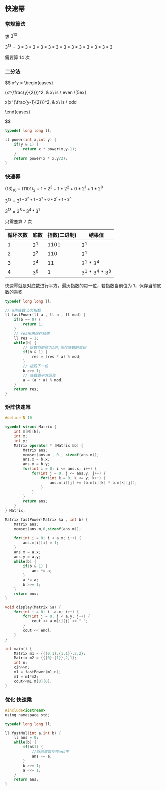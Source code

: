 <!--
 * @Description: 
 * @Version: 1.0
 * @Autor: DaLao
 * @Email: dalao_li@163.com
 * @Date: 2021-01-16 17:59:35
 * @LastEditors: DaLao
 * @LastEditTime: 2022-03-27 00:27:39
-->

## 快速幂


### 常规算法

求 $3^{13}$

$3^{13}=3*3*3*3*3*3*3*3*3*3*3*3*3$

需要算 $14$ 次


### 二分法

$$
x^y = 
\begin{cases}

(x^{\frac{y}{2}})^2, & x\ is \ even \\[5ex]

x(x^{\frac{y-1}{2}})^2, & x\ is \ odd

\end{cases}

$$

```c
typedef long long ll;

ll power(int x,int y) {
    if(y & 1) {
        return x * power(x,y-1);
    }
    return power(x * x,y/2);
}
```


### 快速幂

$(13)_{10}$ = $(1101)_2$ = $1*2^3+1*2^2+0*2^1+1*2^0$

$3^{13}$ = $3^{1 * 2^3 +1 * 2^2 + 0 * 2^1 + 1 * 2^0}$

$3^{13}$ = $3^8*3^4*3^1$

只需要算 $7$ 次

| 循环次数 | 底数  | 指数(二进制) | 结果值                 |
| -------- | ----- | ------------ | ---------------------- |
| $1$      | $3^1$ | $1101$       | $3^1$                  |
| $2$      | $3^2$ | $110$        | $3^1$                  |
| $3$      | $3^4$ | $11$         | $3^1$ *  $3^4$         |
| $4$      | $3^8$ | $1$          | $3^1$ *  $3^4$ * $3^8$ |

快速幂就是对底数进行平方，遍历指数的每一位，若指数当前位为 1，保存当前底数的乘积

```c++
typedef long long ll;

// a为底数,b为指数
ll fastPower(ll a , ll b , ll mod) {
    if(b == 0) {
        return 1;
    }
    // res用来保存结果
    ll res = 1;
    while(b) {
        // 指数当前位为1时,保存底数的乘积
        if(b & 1) {
            res = (res * a) % mod;
        }
        // 指数下一位
        b >>= 1;
        // 底数做平方运算
        a = (a * a) % mod;
    }
    return res;
}
```

### 矩阵快速幂

```c++
#define N 10

typedef struct Matrix {
    int m[N][N];
    int x;  
    int y;  
    Matrix operator * (Matrix &b) {
        Matrix ans;
        memset(ans.m , 0 , sizeof(ans.m));
        ans.x = b.x;
        ans.y = b.y;
        for(int i = 0; i <= ans.x; i++) {
            for(int j = 0; j <= ans.y; j++) {
                for(int k = 0; k <= y; k++) {
                    ans.m[i][j] += (b.m[i][k] * b.m[k][j]);
                }
            }
        }
        return ans;
    }
} Matrix;

Matrix fastPower(Matrix &a , int b) {
    Matrix ans;
    memset(ans.m,0,sizeof(ans.m));
    
    for(int i = 0; i < a.x; i++) {
        ans.m[i][i] = 1;
    }
    ans.x = a.x;
    ans.y = a.y;
    while(b) {
        if(b & 1) {
            ans *= a;
        }
        a *= a;
        b >>= 1;
    }
    return ans;
}

void display(Matrix &a) {
    for(int i = 0; i  a.x; i++) {
        for(int j = 0; j < a.y; j++) {
            cout << a.m[i][j] << " ";
        }
        cout << endl;
    }
}

int main() {
    Matrix m1 = {{{0,1},{1,1}},2,2};
    Matrix m2 = {{{0},{1}},2,1};
    int n;
    cin>>n;
    m1 = fastPower(m1,n);
    m1 = m1*m2;
    cout<<m1.m[0][0];
}
```

### 优化 快速乘

```c
#include<iostream>
using namespace std;

typedef long long ll;

ll fastMul(int a,int b) {
    ll ans = 0;
    while(b) {
        if(b&1) {
            //将结果暂存在ans中 
            ans += a;
        } 
        b >>= 1; 
        a <<= 1;
    }
    return ans;
}
```